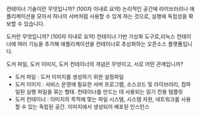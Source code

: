 컨테이너 기술이란 무엇입니까? (100자 이내로 요약)
  논리적인 공간에 라이브러리나 애플리케이션을 모아서 하나의 서버처럼 사용할 수 있게 하는 것으로, 실행에 독립성을 확보할 수 있습니다.

도커란 무엇입니까? (100자 이내로 요약)
 컨테이너 기반 가상화 도구로,리눅스 컨테이너에 여러 기능을 추가해 애플리케이션을 컨테이너로 추상화하는 오픈소스 플랫폼입니다.

도커 파일, 도커 이미지, 도커 컨테이너의 개념은 무엇이고, 서로 어떤 관계입니까?
 - 도커 파일 : 도커 이미지를 생성하기 위한 설정파일
 - 도커 이미지 : 서비스 운영에 필요한 서버 프로그램, 소스코드 및 라이브러리, 컴파일된 실행 파일을 묶는 형태. 컨테이너를 만드는 데 사용되는 읽기 전용 템플릿
 - 도커 컨테이너 : 이미지의 목적에 맞는 파일 시스템, 시스템 자원, 네트워크를 사용할 수 있는 독립된 공간. 이미지에서 생성되어 배포된 인스턴스

